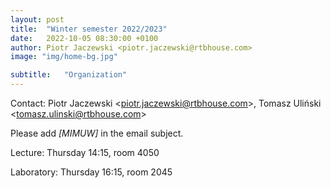 ```yaml
---
layout: post
title:  "Winter semester 2022/2023"
date:   2022-10-05 08:30:00 +0100
author: Piotr Jaczewski <piotr.jaczewski@rtbhouse.com>
image: "img/home-bg.jpg"

subtitle:   "Organization"
---
```


Contact: Piotr Jaczewski \<piotr.jaczewski@rtbhouse.com\>, Tomasz Uliński \<tomasz.ulinski@rtbhouse.com\>

Please add *[MIMUW]* in the email subject.

Lecture: Thursday 14:15, room 4050

Laboratory: Thursday 16:15, room 2045

